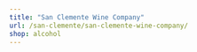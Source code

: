 ```yaml
---
title: "San Clemente Wine Company"
url: /san-clemente/san-clemente-wine-company/
shop: alcohol
---
```

